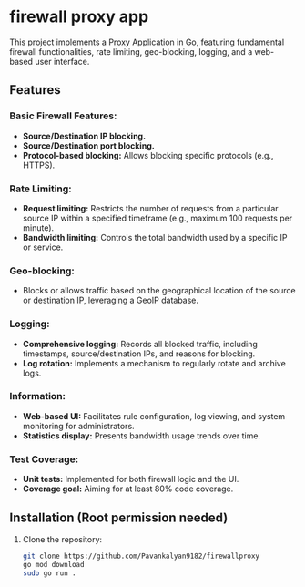 # firewall proxy app

This project implements a Proxy Application in Go, featuring fundamental firewall functionalities, rate limiting, geo-blocking, logging, and a web-based user interface.

## Features

### Basic Firewall Features:

- **Source/Destination IP blocking.**
- **Source/Destination port blocking.**
- **Protocol-based blocking:** Allows blocking specific protocols (e.g., HTTPS).

### Rate Limiting:

- **Request limiting:** Restricts the number of requests from a particular source IP within a specified timeframe (e.g., maximum 100 requests per minute).
- **Bandwidth limiting:** Controls the total bandwidth used by a specific IP or service.

### Geo-blocking:

- Blocks or allows traffic based on the geographical location of the source or destination IP, leveraging a GeoIP database.

### Logging:

- **Comprehensive logging:** Records all blocked traffic, including timestamps, source/destination IPs, and reasons for blocking.
- **Log rotation:** Implements a mechanism to regularly rotate and archive logs.

### Information:

- **Web-based UI:** Facilitates rule configuration, log viewing, and system monitoring for administrators.
- **Statistics display:** Presents bandwidth usage trends over time.

### Test Coverage:

- **Unit tests:** Implemented for both firewall logic and the UI.
- **Coverage goal:** Aiming for at least 80% code coverage.


## Installation (Root permission needed)

1. Clone the repository:

   ```bash
   git clone https://github.com/Pavankalyan9182/firewallproxy
   go mod download
   sudo go run .

